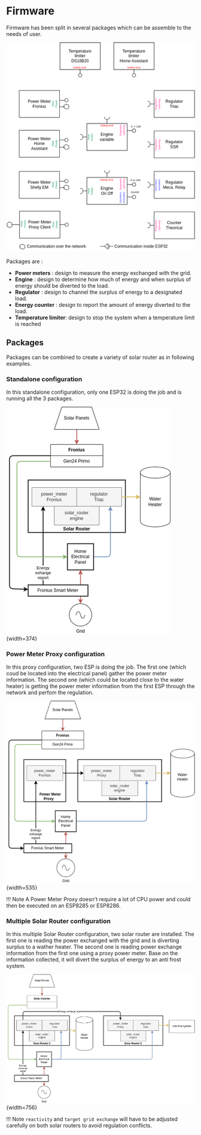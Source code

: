 # Firmware

Firmware has been split in several packages which can be assemble to the needs of user.

![packages combination](images/packages.drawio.png)

Packages are :

* **Power meters** : design to measure the energy exchanged with the grid.
* **Engine** : design to determine how much of energy and when surplus of energy should be diverted to the load.
* **Regulator** : design to channel the surplus of energy to a designated load.
* **Energy counter** : design to report the amount of energy diverted to the load.
* **Temperature limiter**: design to stop the system when a temperature limit is reached

## Packages

Packages can be combined to create a variety of solar router as in following examples.


### Standalone configuration

In this standalone configuration, only one ESP32 is doing the job and is running all the 3 packages.

![hardware connection](images/standalone.drawio.png){width=374}

### Power Meter Proxy configuration

In this proxy configuration, two ESP is doing the job. The first one (which coud be located into the electrical panel) gather the power meter information. The second one (which could be located close to the water heater) is getting the power meter information from the first ESP through the network and perfom the regulation.

![hardware connection](images/with_proxy.drawio.png){width=535}

!!! Note
    A Power Meter Proxy doesn't require a lot of CPU power and could then be executed on an ESP8285 or ESP8286.

### Multiple Solar Router configuration

In this multiple Solar Router configuration, two solar router are installed. The first one is reading the power exchanged with the grid and is diverting surplus to a wather heater. The second one is reading power exchange information from the first one using a proxy power meter. Base on the information collected, it will divert the surplus of energy to an anti frost system.

![hardware connection](images/multiple_routers.drawio.png){width=756}

!!! Note
    `reactivity` and `target grid exchange` will have to be adjusted carefully on both solar routers to avoid regulation conflicts.
